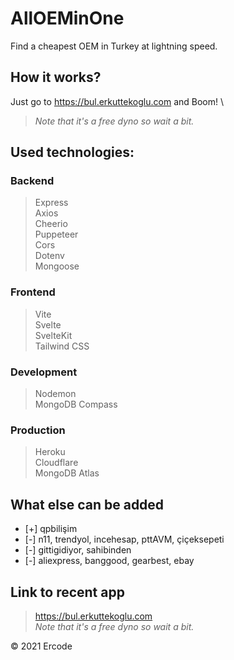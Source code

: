 # AllOEMinOne
Find a cheapest OEM in Turkey at lightning speed. 

## How it works?
Just go to https://bul.erkuttekoglu.com and Boom! \
> *Note that it's a free dyno so wait a bit.*

## Used technologies:
### Backend
> Express \
Axios \
Cheerio \
Puppeteer \
Cors \
Dotenv \
Mongoose

### Frontend
> Vite \
Svelte \
SvelteKit \
Tailwind CSS

### Development
> Nodemon \
> MongoDB Compass

### Production
> Heroku \
Cloudflare \
MongoDB Atlas

## What else can be added
  * [+] qpbilişim
  * [-] n11, trendyol, incehesap, pttAVM, çiçeksepeti
  * [-] gittigidiyor, sahibinden
  * [-] aliexpress, banggood, gearbest, ebay

## Link to recent app
> https://bul.erkuttekoglu.com \
> *Note that it's a free dyno so wait a bit.*

&copy; 2021 Ercode
